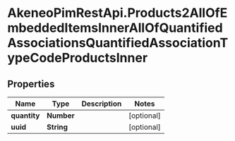 # AkeneoPimRestApi.Products2AllOfEmbeddedItemsInnerAllOfQuantifiedAssociationsQuantifiedAssociationTypeCodeProductsInner

## Properties

Name | Type | Description | Notes
------------ | ------------- | ------------- | -------------
**quantity** | **Number** |  | [optional] 
**uuid** | **String** |  | [optional] 


